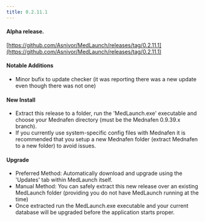 ```yaml
---
title: 0.2.11.1
---
```


#### Alpha release.
[https://github.com/Asnivor/MedLaunch/releases/tag/0.2.11.1](https://github.com/Asnivor/MedLaunch/releases/tag/0.2.11.1)

#### Notable Additions
* Minor bufix to update checker (it was reporting there was a new update even though there was not one)

#### New Install
* Extract this release to a folder, run the 'MedLaunch.exe' executable and choose your Mednafen directory (must be the Mednafen 0.9.39.x branch). 
* If you currently use system-specific config files with Mednafen it is recommended that you setup a new Mednafen folder (extract Mednafen to a new folder) to avoid issues.

#### Upgrade
* Preferred Method: Automatically download and upgrade using the 'Updates' tab within MedLaunch itself.
* Manual Method: You can safely extract this new release over an existing MedLaunch folder (providing you do not have MedLaunch running at the time)
* Once extracted run the MedLaunch.exe executable and your current database will be upgraded before the application starts proper.
